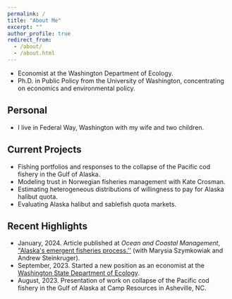 ```yaml
---
permalink: /
title: "About Me"
excerpt: ""
author_profile: true
redirect_from: 
  - /about/
  - /about.html
---
```


* Economist at the Washington Department of Ecology.
* Ph.D. in Public Policy from the University of Washington, concentrating on economics and environmental policy. 

## Personal 
* I live in Federal Way, Washington with my wife and two children. 

## Current Projects
* Fishing portfolios and responses to the collapse of the Pacific cod fishery in the Gulf of Alaska.
* Modeling trust in Norwegian fisheries management with Kate Crosman.
* Estimating heterogeneous distributions of willingness to pay for Alaska halibut quota.
* Evaluating Alaska halibut and sablefish quota markets.

## Recent Highlights
* January, 2024. Article published at *Ocean and Coastal Management*, ["Alaska's emergent fisheries process.''](https://doi.org/10.1016/j.ocecoaman.2023.107004) (with Marysia Szymkowiak and Andrew Steinkruger).
* September, 2023. Started a new position as an economist at the [Washington State Department of Ecology](https://ecology.wa.gov/).
* August, 2023. Presentation of work on collapse of the Pacific cod fishery in the Gulf of Alaska at Camp Resources in Asheville, NC.
